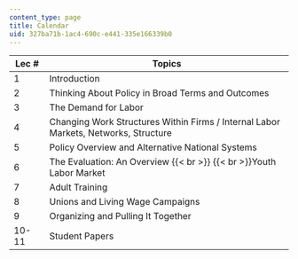 ```yaml
---
content_type: page
title: Calendar
uid: 327ba71b-1ac4-690c-e441-335e166339b0
---
```


| Lec # | Topics |
| --- | --- |
| 1 | Introduction |
| 2 | Thinking About Policy in Broad Terms and Outcomes |
| 3 | The Demand for Labor |
| 4 | Changing Work Structures Within Firms / Internal Labor Markets, Networks, Structure |
| 5 | Policy Overview and Alternative National Systems |
| 6 | The Evaluation: An Overview  {{< br >}}  {{< br >}}Youth Labor Market |
| 7 | Adult Training |
| 8 | Unions and Living Wage Campaigns |
| 9 | Organizing and Pulling It Together |
| 10-11 | Student Papers